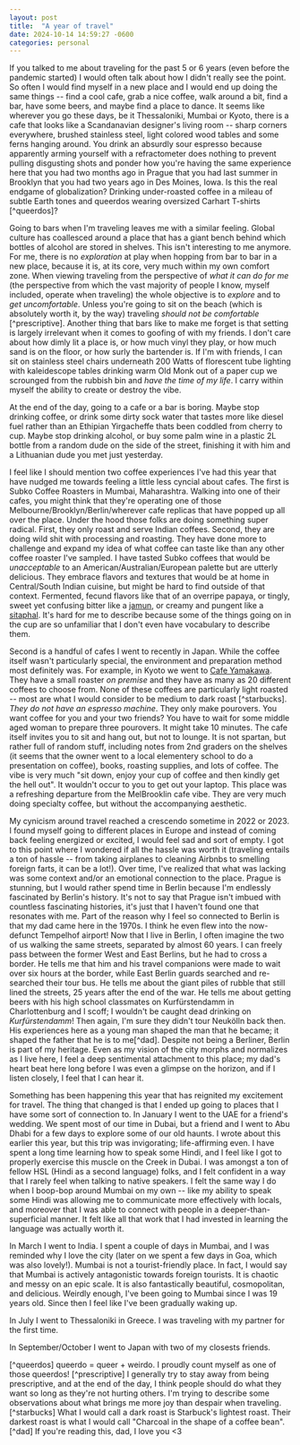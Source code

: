```yaml
---
layout: post
title:  "A year of travel"
date: 2024-10-14 14:59:27 -0600
categories: personal
---
```


If you talked to me about traveling for the past 5 or 6 years (even before the pandemic started) I would often talk about how I didn't really see the point. So often I would find myself in a new place and I would end up doing the same things -- find a cool cafe, grab a nice coffee, walk around a bit, find a bar, have some beers, and maybe find a place to dance. It seems like wherever you go these days, be it Thessaloniki, Mumbai or Kyoto, there is a cafe that looks like a Scandanavian designer's living room -- sharp corners everywhere, brushed stainless steel, light colored wood tables and some ferns hanging around. You drink an absurdly sour espresso because apparently arming yourself with a refractometer does nothing to prevent pulling disgusting shots and ponder how you're having the same experience here that you had two months ago in Prague that you had last summer in Brooklyn that you had two years ago in Des Moines, Iowa. Is this the real endgame of globalization? Drinking under-roasted coffee in a mileau of subtle Earth tones and queerdos wearing oversized Carhart T-shirts [^queerdos]? 

Going to bars when I'm traveling leaves me with a similar feeling. Global culture has coallesced around a place that has a giant bench behind which bottles of alcohol are stored in shelves. This isn't interesting to me anymore. For me, there is no *exploration* at play when hopping from bar to bar in a new place, because it is, at its core, very much within my own comfort zone. When viewing traveling from the perspective of _what it can do for me_ (the perspective from which the vast majority of people I know, myself included, operate when traveling) the whole objective is to _explore_ and to _get uncomfortable_. Unless you're going to sit on the beach (which is absolutely worth it, by the way) traveling _should not be comfortable_ [^prescriptive]. Another thing that bars like to make me forget is that setting is largely irrelevant when it comes to goofing of with my friends. I don't care about how dimly lit a place is, or how much vinyl they play, or how much sand is on the floor, or how surly the bartender is. If I'm with friends, I can sit on stainless steel chairs underneath 200 Watts of florescent tube lighting with kaleidescope tables drinking warm Old Monk out of a paper cup we scrounged from the rubbish bin and _have the time of my life_. I carry within myself the ability to create or destroy the vibe. 

At the end of the day, going to a cafe or a bar is boring. Maybe stop drinking coffee, or drink some dirty sock water that tastes more like diesel fuel rather than an Ethipian Yirgacheffe thats been coddled from cherry to cup. Maybe stop drinking alcohol, or buy some palm wine in a plastic 2L bottle from a random dude on the side of the street, finishing it with him and a Lithuanian dude you met just yesterday. 

I feel like I should mention two coffee experiences I've had this year that have nudged me towards feeling a little less cyncial about cafes. The first is Subko Coffee Roasters in Mumbai, Maharashtra. Walking into one of their cafes, you might think that they're operating one of those Melbourne/Brooklyn/Berlin/wherever cafe replicas that have popped up all over the place. Under the hood those folks are doing something super radical. First, they only roast and serve Indian coffees. Second, they are doing wild shit with processing and roasting. They have done more to challenge and expand my idea of what coffee can taste like than any other coffee roaster I've sampled. I have tasted Subko coffees that would be _unacceptable_ to an American/Australian/European palette but are utterly delicious. They embrace flavors and textures that would be at home in Central/South Indian cuisine, but might be hard to find outside of that context. Fermented, fecund flavors like that of an overripe papaya, or tingly, sweet yet confusing bitter like a [jamun](https://en.wikipedia.org/wiki/Syzygium_cumini), or creamy and pungent like a [sitaphal](https://en.wikipedia.org/wiki/Annona_squamosa). It's hard for me to describe because some of the things going on in the cup are so unfamiliar that I don't even have vocabulary to describe them. 

Second is a handful of cafes I went to recently in Japan. While the coffee itself wasn't particularly special, the environment and preparation method most definitely was. For example, in Kyoto we went to [Cafe Yamakawa](https://maps.app.goo.gl/TtbyiiQfiPh4VYTG8). They have a small roaster _on premise_ and they have as many as 20 different coffees to choose from. None of these coffees are particularly light roasted -- most are what I would consider to be medium to dark roast [^starbucks]. _They do not have an espresso machine_. They only make pourovers. You want coffee for you and your two friends? You have to wait for some middle aged woman to prepare three pourovers. It might take 10 minutes. The cafe itself invites you to sit and hang out, but not to lounge. It is not spartan, but rather full of random stuff, including notes from 2nd graders on the shelves (it seems that the owner went to a local elementery school to do a presentation on coffee), books, roasting supplies, and lots of coffee. The vibe is very much "sit down, enjoy your cup of coffee and then kindly get the hell out". It wouldn't occur to you to get out your laptop. This place was a refreshing departure from the MelBrooklin cafe vibe. They are very much doing specialty coffee, but without the accompanying aesthetic.

My cynicism around travel reached a crescendo sometime in 2022 or 2023. I found myself going to different places in Europe and instead of coming back feeling energized or excited, I would feel sad and sort of empty. I got to this point where I wondered if all the hassle was worth it (traveling entails a ton of hassle -- from taking airplanes to cleaning Airbnbs to smelling foreign farts, it can be a lot!). Over time, I've realized that what was lacking was some context and/or an emotional connection to the place. Prague is stunning, but I would rather spend time in Berlin because I'm endlessly fascinated by Berlin's history. It's not to say that Prague isn't imbued with countless fascinating histories, it's just that I haven't found one that resonates with me. Part of the reason why I feel so connected to Berlin is that my dad came here in the 1970s. I think he even flew into the now-defunct Tempelhof airport! Now that I live in Berlin, I often imagine the two of us walking the same streets, separated by almost 60 years. I can freely pass between the former West and East Berlins, but he had to cross a border. He tells me that him and his travel companions were made to wait over six hours at the border, while East Berlin guards searched and re-searched their tour bus. He tells me about the giant piles of rubble that still lined the streets, 25 years after the end of the war. He tells me about getting beers with his high school classmates on Kurfürstendamm in Charlottenburg and I scoff; I wouldn't be caught dead drinking on _Kurfürstendamm_! Then again, I'm sure they didn't tour Neukölln back then. His experiences here as a young man shaped the man that he became; it shaped the father that he is to me[^dad]. Despite not being a Berliner, Berlin is part of my heritage. Even as my vision of the city morphs and normalizes as I live here, I feel a deep sentimental attachment to this place; my dad's heart beat here long before I was even a glimpse on the horizon, and if I listen closely, I feel that I can hear it. 

Something has been happening this year that has reignited my excitement for travel. The thing that changed is that I ended up going to places that I have some sort of connection to. In January I went to the UAE for a friend's wedding. We spent most of our time in Dubai, but a friend and I went to Abu Dhabi for a few days to explore some of our old haunts. I wrote about this earlier this year, but this trip was invigorating; life-affirming even. I have spent a long time learning how to speak some Hindi, and I feel like I got to properly exercise this muscle on the Creek in Dubai. I was amongst a ton of fellow HSL (Hindi as a second language) folks, and I felt confident in a way that I rarely feel when talking to native speakers. I felt the same way I do when I boop-bop around Mumbai on my own -- like my ability to speak some Hindi was allowing me to communicate more effectively with locals, and moreover that I was able to connect with people in a deeper-than-superficial manner. It felt like all that work that I had invested in learning the language was actually worth it. 

In March I went to India. I spent a couple of days in Mumbai, and I was reminded why I love the city (later on we spent a few days in Goa, which was also lovely!). Mumbai is not a tourist-friendly place. In fact, I would say that Mumbai is actively antagonistic towards foreign tourists. It is chaotic and messy on an epic scale. It is also fantastically beautiful, cosmopolitan, and delicious. Weirdly enough, I've been going to Mumbai since I was 19 years old. Since then I feel like I've been gradually waking up.

In July I went to Thessaloniki in Greece. I was traveling with my partner for the first time. 

In September/October I went to Japan with two of my closests friends. 



[^queerdos] queerdo = queer + weirdo. I proudly count myself as one of those queerdos! 
[^prescriptive] I generally try to stay away from being prescriptive, and at the end of the day, I think people should do what they want so long as they're not hurting others. I'm trying to describe some observations about what brings me more joy than despair when traveling. 
[^starbucks] What I would call a dark roast is Starbuck's lightest roast. Their darkest roast is what I would call "Charcoal in the shape of a coffee bean".
[^dad] If you're reading this, dad, I love you <3 